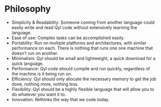 # Philosophy #

- Simplicity & Readability: Someone coming from another language could easily write and read Qyl code without extensively learning the language.
- Ease of use: Complex tasks can be accomplished easily.
- Portability: Run on multiple platforms and architectures, with similar performance on each. There is nothing that runs one one machine that doesn’t run on another.
- Minimalism: Qyl should be small and lightweight, a quick download for a quick language.
- Performance: Qyl code should compile and run quickly, regardless of the machine is it being run on.
- Efficiency: Qyl should only allocate the necessary memory to get the job done, nothing more, nothing less.
- Flexibility: Qyl should be a highly flexible language that will allow you to do whatever you want it to.
- Innovation: Rethinks the way that we code today.